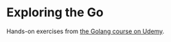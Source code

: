 # Exploring the Go

Hands-on exercises from [the Golang course on Udemy](https://www.udemy.com/share/102vyuA0QaeF1aTHg=/).
